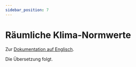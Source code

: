 ```yaml
---
sidebar_position: 7
---
```


# Räumliche Klima-Normwerte

Zur [Dokumentation auf Englisch](https://opendatadocs.meteoswiss.ch/c-climate-data/c7-spatial-climate-normals).

Die Übersetzung folgt.
